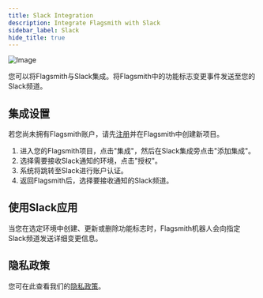 ```yaml
---
title: Slack Integration
description: Integrate Flagsmith with Slack
sidebar_label: Slack
hide_title: true
---
```


![Image](/img/integrations/slack/slack-logo.svg)

您可以将Flagsmith与Slack集成。将Flagsmith中的功能标志变更事件发送至您的Slack频道。

## 集成设置

若您尚未拥有Flagsmith账户，请先[注册](https://app.flagsmith.com/signup)并在Flagsmith中创建新项目。

1. 进入您的Flagsmith项目，点击"集成"，然后在Slack集成旁点击"添加集成"。
2. 选择需要接收Slack通知的环境，点击"授权"。
3. 系统将跳转至Slack进行账户认证。
4. 返回Flagsmith后，选择要接收通知的Slack频道。

## 使用Slack应用

当您在选定环境中创建、更新或删除功能标志时，Flagsmith机器人会向指定Slack频道发送详细变更信息。

## 隐私政策

您可在此查看我们的[隐私政策](https://flagsmith.com/privacy-policy/)。